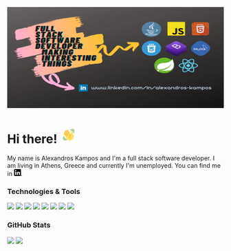 <img src="images/cover.png" />

# Hi there! <img src="gifs/wave.gif" width=40/>

My name is Alexandros Kampos and I'm a full stack software developer. I am living in Athens, Greece and currently I'm unemployed. You can find me in [![LinkedIn][1.2]][1].

[1.2]: https://github.com/alexkampos/alexkampos/blob/main/images/linkedin-logo.png
[1]: https://www.linkedin.com/in/alexandros-kampos/

### Technologies & Tools
![](https://img.shields.io/badge/Editor-Apache%20Net%20Beans-informational?style=flat&logo=apache-netbeans-ide&logoColor=white&color=yellowgreen)
![](https://img.shields.io/badge/Editor-Visual%20Studio%20Code-informational?style=flat&logo=visual-studio-code&logoColor=white&color=yellowgreen)
![](https://img.shields.io/badge/Code-Java-informational?style=flat&logo=java&logoColor=white&color=yellowgreen)
![](https://img.shields.io/badge/Code-Javascript-informational?style=flat&logo=javascript&logoColor=white&color=yellowgreen)
![](https://img.shields.io/badge/Framework-React%20Native-informational?style=flat&logo=react&logoColor=white&color=yellowgreen)
![](https://img.shields.io/badge/Framework-Spring-informational?style=flat&logo=spring&logoColor=white&color=yellowgreen)
![](https://img.shields.io/badge/Version%20Control%20System-Git-informational?style=flat&logo=git&logoColor=white&color=yellowgreen)
![](https://img.shields.io/badge/Database-MySQL-informational?style=flat&logo=mysql&logoColor=white&color=yellowgreen)

### GitHub Stats
<img align="center" src="https://github-readme-stats.vercel.app/api?username=alexkampos&show_icons=true&theme=merko" />
<img align="center" src="https://github-readme-stats.vercel.app/api/top-langs/?username=alexkampos&theme=merko" />

